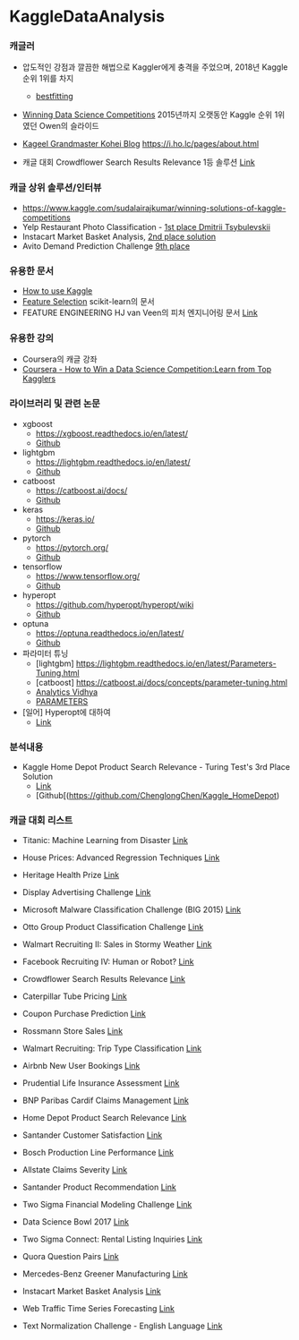 # KaggleDataAnalysis


### 캐글러
* 압도적인 강점과 깔끔한 해법으로 Kaggler에게 충격을 주었으며, 2018년 Kaggle 순위 1위를 차지
  * [bestfitting](https://medium.com/kaggle-blog/profiling-top-kagglers-bestfitting-currently-1-in-the-world-58cc0e187b)

* [Winning Data Science Competitions](https://www.slideshare.net/OwenZhang2/tips-for-data-science-competitions)
2015년까지 오랫동안 Kaggle 순위 1위였던 Owen의 슬라이드

* [Kageel Grandmaster Kohei Blog](https://i.ho.lc/pages/about.html) https://i.ho.lc/pages/about.html
* 캐글 대회 Crowdflower Search Results Relevance 1등 솔루션 [Link](https://github.com/ChenglongChen/kaggle-CrowdFlower/blob/master/Doc/Kaggle_CrowdFlower_ChenglongChen.pdf)

### 캐글 상위 솔루션/인터뷰
 * https://www.kaggle.com/sudalairajkumar/winning-solutions-of-kaggle-competitions
 * Yelp Restaurant Photo Classification - [1st place Dmitrii Tsybulevskii](https://engineeringblog.yelp.com/2016/04/yelp-kaggle-photo-challenge-interview-1.html)
 * Instacart Market Basket Analysis, [2nd place solution](https://medium.com/kaggle-blog/instacart-market-basket-analysis-feda2700cded)
 * Avito Demand Prediction Challenge [9th place](https://www.slideshare.net/JinZhan/kaggle-avito-demand-prediction-challenge-9th-place-solution-124500050)

### 유용한 문서
 * [How to use Kaggle](https://www.kaggle.com/docs/competitions)
 * [Feature Selection](https://scikit-learn.org/stable/modules/feature_selection.html) scikit-learn의 문서
 * FEATURE ENGINEERING HJ van Veen의 피처 엔지니어링 문서 [Link](https://www.slideshare.net/HJvanVeen/feature-engineering-72376750)

### 유용한 강의
 * Coursera의 캐글 강좌
 * [Coursera - How to Win a Data Science Competition:Learn from Top Kagglers](https://www.coursera.org/learn/competitive-data-science/)

### 라이브러리 및 관련 논문
 * xgboost
   * https://xgboost.readthedocs.io/en/latest/
   * [Github](https://github.com/dmlc/xgboost/)
 * lightgbm
   * https://lightgbm.readthedocs.io/en/latest/
   * [Github](https://github.com/microsoft/LightGBM/)
 * catboost
   * https://catboost.ai/docs/
   * [Github](https://github.com/catboost/catboost)
 * keras
   * https://keras.io/
   * [Github](https://github.com/keras-team/keras)
 * pytorch
   * https://pytorch.org/
   * [Github](https://github.com/pytorch/pytorch)
 * tensorflow
   * https://www.tensorflow.org/
   * [Github](https://github.com/tensorflow/tensorflow)
 * hyperopt
   * https://github.com/hyperopt/hyperopt/wiki
   * [Github](https://github.com/hyperopt/hyperopt)
 * optuna
   * https://optuna.readthedocs.io/en/latest/
   * [Github](https://github.com/pfnet/optuna)
 * 파라미터 튜닝
   * [lightgbm] https://lightgbm.readthedocs.io/en/latest/Parameters-Tuning.html
   * [catboost] https://catboost.ai/docs/concepts/parameter-tuning.html
   * [Analytics Vidhya](https://www.analyticsvidhya.com/blog/2016/03/complete-guide-parameter-tuning-xgboost-with-codes-python/)
   * [PARAMETERS](https://sites.google.com/view/lauraepp/parameters)
 * [일어] Hyperopt에 대하여
   * [Link](https://www.slideshare.net/hskksk/hyperopt)
     
 ### 분석내용
   * Kaggle Home Depot Product Search Relevance - Turing Test's 3rd Place Solution
     * [Link](https://github.com/ChenglongChen/Kaggle_HomeDepot/blob/master/Doc/Kaggle_HomeDepot_Turing_Test.pdf)
     * [Github[(https://github.com/ChenglongChen/Kaggle_HomeDepot)

 
 ### 캐글 대회 리스트
*  Titanic: Machine Learning from Disaster
[Link](https://www.kaggle.com/c/titanic)
 *  House Prices: Advanced Regression Techniques
[Link](https://www.kaggle.com/c/house-prices-advanced-regression-techniques)
 *  Heritage Health Prize
[Link](https://www.kaggle.com/c/hhp)

 *  Display Advertising Challenge
[Link](https://www.kaggle.com/c/criteo-display-ad-challenge)
 *  Microsoft Malware Classification Challenge (BIG 2015)
[Link](https://www.kaggle.com/c/malware-classification)
 *  Otto Group Product Classification Challenge
[Link](https://www.kaggle.com/c/otto-group-product-classification-challenge)
 *  Walmart Recruiting II: Sales in Stormy Weather
[Link](https://www.kaggle.com/c/walmart-recruiting-sales-in-stormy-weather)

 *  Facebook Recruiting IV: Human or Robot?
[Link](https://www.kaggle.com/c/facebook-recruiting-iv-human-or-bot)
 *  Crowdflower Search Results Relevance
[Link](https://www.kaggle.com/c/crowdflower-search-relevance)
 *  Caterpillar Tube Pricing
[Link](https://www.kaggle.com/c/caterpillar-tube-pricing)
 *  Coupon Purchase Prediction
[Link](https://www.kaggle.com/c/coupon-purchase-prediction)

 *  Rossmann Store Sales
[Link](https://www.kaggle.com/c/rossmann-store-sales)
 *  Walmart Recruiting: Trip Type Classification
[Link](https://www.kaggle.com/c/walmart-recruiting-trip-type-classification)
 *  Airbnb New User Bookings
[Link](https://www.kaggle.com/c/airbnb-recruiting-new-user-bookings)

 *  Prudential Life Insurance Assessment
[Link](https://www.kaggle.com/c/prudential-life-insurance-assessment)
 *  BNP Paribas Cardif Claims Management
[Link](https://www.kaggle.com/c/bnp-paribas-cardif-claims-management)
 *  Home Depot Product Search Relevance
[Link](https://www.kaggle.com/c/home-depot-product-search-relevance)
 *  Santander Customer Satisfaction
[Link](https://www.kaggle.com/c/santander-customer-satisfaction)
 *  Bosch Production Line Performance
[Link](https://www.kaggle.com/c/bosch-production-line-performance)

 *  Allstate Claims Severity
[Link](https://www.kaggle.com/c/allstate-claims-severity)
 *  Santander Product Recommendation
[Link](https://www.kaggle.com/c/santander-product-recommendation)
 *  Two Sigma Financial Modeling Challenge
[Link](https://www.kaggle.com/c/two-sigma-financial-modeling)
 *  Data Science Bowl 2017
[Link](https://www.kaggle.com/c/data-science-bowl-2017)
 *  Two Sigma Connect: Rental Listing Inquiries
[Link](https://www.kaggle.com/c/two-sigma-connect-rental-listing-inquiries)

 *  Quora Question Pairs
[Link](https://www.kaggle.com/c/quora-question-pairs)
 *  Mercedes-Benz Greener Manufacturing
[Link](https://www.kaggle.com/c/mercedes-benz-greener-manufacturing)
 *  Instacart Market Basket Analysis
[Link](https://www.kaggle.com/c/instacart-market-basket-analysis)
 *  Web Traffic Time Series Forecasting
[Link](https://www.kaggle.com/c/web-traffic-time-series-forecasting)
 *  Text Normalization Challenge - English Language
[Link](https://www.kaggle.com/c/text-normalization-challenge-english-language)




   
   
